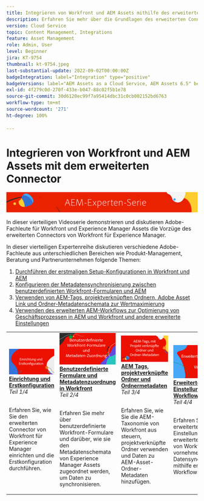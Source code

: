 ```yaml
---
title: Integrieren von Workfront und AEM Assets mithilfe des erweiterten Connectors
description: Erfahren Sie mehr über die Grundlagen des erweiterten Connectors für Adobe Workfront und Experience Manager Assets.
version: Cloud Service
topic: Content Management, Integrations
feature: Asset Management
role: Admin, User
level: Beginner
jira: KT-9754
thumbnail: kt-9754.jpeg
last-substantial-update: 2022-09-02T00:00:00Z
badgeIntegration: label="Integration" type="positive"
badgeVersions: label="AEM Assets as a Cloud Service, AEM Assets 6.5" before-title="false"
exl-id: 4f279c0d-270f-433e-b047-88c02f5b1e78
source-git-commit: 30d6120ec99f7a95414dbc31c0cb002152bd6763
workflow-type: tm+mt
source-wordcount: '271'
ht-degree: 100%

---
```


# Integrieren von Workfront und AEM Assets mit dem erweiterten Connector

![AEM-Expertenserie](./assets/banner.png)

In dieser vierteiligen Videoserie demonstrieren und diskutieren Adobe-Fachleute für Workfront und Experience Manager Assets die Vorzüge des erweiterten Connectors von Workfront für Experience Manager.

In dieser vierteiligen Expertenreihe diskutieren verschiedene Adobe-Fachleute aus unterschiedlichen Bereichen wie Produkt-Management, Beratung und Partnerunternehmen folgende Themen:

1. [Durchführen der erstmaligen Setup-Konfigurationen in Workfront und AEM](./setup.md)
2. [Konfigurieren der Metadatensynchronisierung zwischen benutzerdefinierten Workfront-Formularen und AEM](./custom-forms.md)
3. [Verwenden von AEM-Tags, projektverknüpften Ordnern, Adobe Asset Link und Ordner-Metadatenschemata zur Wertmaximierung](./aem-tags-project-linked-folders-and-folder-metadata.md)
4. [Verwenden des erweiterten AEM-Workflows zur Optimierung von Geschäftsprozessen in AEM und Workfront und andere erweiterte Einstellungen](./advanced-settings-and-workflows.md)

<table>
  <td>
      <a href="./setup.md">
        <img alt="Einrichtung und Erstkonfiguration" 
             src="./assets/setup.png">
      </a>
      <div>
         <a href="./setup.md"><strong>Einrichtung und Erstkonfiguration</strong></a>
 <br/><em>Teil 1/4</em>
      </div>
      <p>
        <br/>
 Erfahren Sie, wie Sie den erweiterten Connector von Workfront für Experience Manager einrichten und die Erstkonfiguration durchführen.
      </p>
   </td>
   <!-- Workfront custom forms and metadata mapping -->
   <td>
      <a href="./custom-forms.md">
        <img alt="Benutzerdefinierte Formulare und Metadatenzuordnung in Workfront" 
             src="./assets/custom-forms.png">
      </a>
      <div>
         <a href="./custom-forms.md"><strong>Benutzerdefinierte Formulare und Metadatenzuordnung in Workfront</strong></a>
 <br/><em>Teil 2/4</em>
      </div>
      <p>
        <br/>
 Erfahren Sie mehr über benutzerdefinierte Workfront-Formulare und darüber, wie sie den Metadatenschemata von Experience Manager Assets zugeordnet werden, um Daten zu synchronisieren.
      </p>
    </td>
    <!-- AEM Tags, project linked folders, and folder metadata -->
    <td>
      <a href="./aem-tags-project-linked-folders-and-folder-metadata.md">
        <img alt="AEM-Tags, projektverknüpfte Ordner und Ordnermetadaten" 
             src="./assets/aem-tags.png">
      </a>
      <div>
         <a href="./aem-tags-project-linked-folders-and-folder-metadata.md"><strong>AEM Tags, projektverknüpfte Ordner und Ordnermetadaten</strong></a>
 <br/><em>Teil 3/4</em> 
      </div>
      <p>
        <br/>
 Erfahren Sie, wie Sie die AEM-Taxonomie von Workfront aus steuern, projektverknüpfte Ordner verwenden und Daten zu AEM-Asset-Ordner-Metadaten hinzufügen.
      </p>
   </td>   
   <!-- Advanced workflows -->
    <td>
      <a href="./advanced-settings-and-workflows.md">
        <img alt="Erweiterte Einstellungen und Workflows" 
             src="./assets/advanced.png">
      </a>
      <div>
         <a href="./advanced-settings-and-workflows.md"><strong>Erweiterte Einstellungen und Workflows</strong></a>
 <br/><em>Teil 4/4</em>
      </div>
      <p>
        <br/>
 Erfahren Sie, wie Sie erweiterte Einstellungen für den erweiterten Connector von Workfront für AEM vornehmen und die Datensynchronisierung mithilfe erweiterter Workflows verwalten.
      </p>
   </td>
  </tr>  
</tbody></table>
